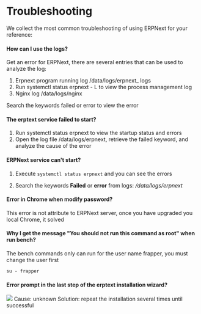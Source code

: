 # Troubleshooting

We collect the most common troubleshooting of using ERPNext for your reference:

#### How can I use the logs?

Get an error for ERPNext, there are several entries that can be used to analyze the log:

1. Erpnext program running log /data/logs/erpnext_ logs
2. Run systemctl status erpnext - L to view the process management log
3. Nginx log /data/logs/nginx

Search the keywords failed or error to view the error


#### The erptext service failed to start?

1. Run systemctl status erpnext to view the startup status and errors
2. Open the log file /data/logs/erpnext, retrieve the failed keyword, and analyze the cause of the error 

#### ERPNext service can't start?

1. Execute `systemctl status erpnext` and you can see the errors

2. Search the keywords **Failed** or **error** from logs: */data/logs/erpnext*

#### Error in Chrome when modify password?

This error is not attribute to ERPNext server, once you have upgraded you local Chrome, it solved

#### Why I get the message "You should not run this command as root" when run bench?

The bench commands only can run for the user name frapper, you must change the user first
```shell
su - frapper
```

#### Error prompt in the last step of the erptext installation wizard?

![](https://libs.websoft9.com/Websoft9/DocsPicture/zh/erpnext/erpnext-wizarderror-websoft9.png)
Cause: unknown
Solution: repeat the installation several times until successful